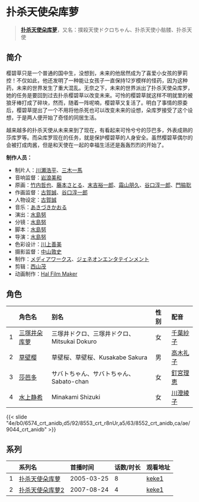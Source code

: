 # 扑杀天使朵库萝


> <u>**[扑杀天使朵库萝](https://bgm.tv/subject/3059)**</u>，又名：撲殺天使ドクロちゃん、扑杀天使小骷髅、扑杀天使

## 简介

樱碧草只是一个普通的国中生，没想到，未来的他居然成为了喜爱小女孩的萝莉控！不仅如此，他还发明了一种能让女孩子一直保持12岁模样的怪药，因为这种药，未来的世界发生了重大混乱。无奈之下，未来的世界派出了扑杀天使朵库罗，她的任务是要回到过去扑杀樱碧草以改变未来。可怜的樱碧草就这样不明就里的被狼牙棒打成了碎块，然而，随着一阵呢喃，樱碧草又复活了。明白了事情的原委后，樱碧草提出了一个不用将他杀死也可以改变未来的设想，朵库罗接受了这个设想，于是两人便开始了奇怪的同居生活。 

越来越多的扑杀天使从未来来到了现在，有看起来可怜兮兮的莎巴多，外表成熟的莎库罗等。而朵库罗现在的任务，就是保护樱碧草的人身安全。虽然樱碧草偶尔的会被打成肉酱，但是和天使在一起的幸福生活还是轰轰烈烈的开始了。

**制作人员：**
- 制片人：[川瀬浩平](https://bgm.tv/person/6755)、[三木一馬](https://bgm.tv/person/5778)
- 音响监督：[岩浪美和](https://bgm.tv/person/231)
- 原画：[竹内哲也](https://bgm.tv/person/3047)、[藤本さとる](https://bgm.tv/person/8166)、[末吉裕一郎](https://bgm.tv/person/2251)、[霜山朋久](https://bgm.tv/person/13997)、[谷口淳一郎](https://bgm.tv/person/3063)、[門脇聡](https://bgm.tv/person/3809)
- 作画监督：[古賀誠](https://bgm.tv/person/1191)、[谷口淳一郎](https://bgm.tv/person/3063)
- 人物设定：[古賀誠](https://bgm.tv/person/1191)
- 音乐：[あきづきかおる](https://bgm.tv/person/3412)
- 演出：[水島努](https://bgm.tv/person/623)
- 分镜：[水島努](https://bgm.tv/person/623)
- 脚本：[水島努](https://bgm.tv/person/623)
- 导演：[水島努](https://bgm.tv/person/623)
- 色彩设计：[川上善美](https://bgm.tv/person/366)
- 摄影监督：[中山敦史](https://bgm.tv/person/14065)
- 制作：[メディアワークス](https://bgm.tv/person/619)、[ジェネオンエンタテインメント](https://bgm.tv/person/1470)
- 剪辑：[西山茂](https://bgm.tv/person/6004)
- 动画制作：[Hal Film Maker](https://bgm.tv/person/2604)

## 角色

|     |   角色名   |   别名  | 性别 |  配音  |
|:--- |:------  |:----      |:---  |:--   |
| 1 | [三塚井朵库萝](https://bgm.tv/character/6574) | 三塚井ドクロ、三塚井ドクロ、Mitsukai Dokuro | 女 | [千葉紗子](https://bgm.tv/person/4129) |
| 2 | [草壁樱](https://bgm.tv/character/8553) | 草壁桜、草壁桜、Kusakabe Sakura | 男 | [高木礼子](https://bgm.tv/person/3969) |
| 3 | [莎芭多](https://bgm.tv/character/8552) | サバトちゃん、サバトちゃん、Sabato-chan | 女 | [釘宮理恵](https://bgm.tv/person/3936) |
| 4 | [水上静希](https://bgm.tv/character/9044) | Minakami Shizuki | 女 | [川澄綾子](https://bgm.tv/person/740) |

{{< slide "4e/b0/6574_crt_anidb,d5/92/8553_crt_r8nUr,a5/63/8552_crt_anidb,ca/ae/9044_crt_anidb" >}}

## 系列

|     | 系列名      | 首播时间       | 话数/时长 | 观看地址                                                    |
| :-- | :------- | :--------- | :---- | :------------------------------------------------------ |
| 1   |[扑杀天使朵库萝](https://bgm.tv/subject/3059)| 2005-03-25 | 8     | [keke1](https://www.keke1.app/play/22276-4-166843.html) |
| 2   |[扑杀天使朵库萝2](https://bgm.tv/subject/3060)| 2007-08-24 | 4     | [keke1](https://www.keke1.app/play/22315-4-167323.html) |



